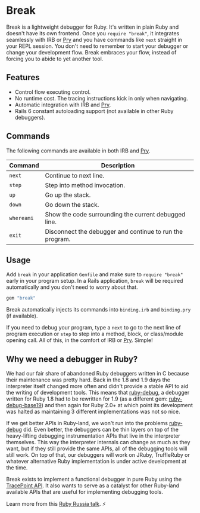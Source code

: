 # Break

Break is a lightweight debugger for Ruby. It's written in plain Ruby and
doesn't have its own frontend. Once you `require "break"`, it integrates
seamlessly with IRB or [Pry] and you have commands like `next` straight in your
REPL session. You don't need to remember to start your debugger or change your
development flow. Break embraces your flow, instead of forcing you to abide to
yet another tool.

## Features

- Control flow executing control.
- No runtime cost. The tracing instructions kick in only when navigating.
- Automatic integration with IRB and [Pry].
- Rails 6 constant autoloading support (not available in other Ruby debuggers).

## Commands

The following commands are available in both IRB and [Pry].

Command    | Description
---------- | -----------
`next`     | Continue to next line.
`step`     | Step into method invocation.
`up`       | Go up the stack.
`down`     | Go down the stack.
`whereami` | Show the code surrounding the current debugged line.
`exit`     | Disconnect the debugger and continue to run the program.

## Usage

Add `break` in your application `Gemfile` and make sure to `require "break"`
early in your program setup. In a Rails application, `break` will be required
automatically and you don't need to worry about that.

```ruby
gem "break"
```

Break automatically injects its commands into `binding.irb` and `binding.pry`
(if available).

If you need to debug your program, type a `next` to go to the next line of
program execution or `step` to step into a method, block, or class/module
opening call. All of this, in the comfort of IRB or [Pry]. Simple!

## Why we need a debugger in Ruby?

We had our fair share of abandoned Ruby debuggers written in C because their
maintenance was pretty hard. Back in the 1.8 and 1.9 days the interpreter
itself changed more often and didn't provide a stable API to aid the writing of
development tools. This means that [ruby-debug], a debugger written for Ruby
1.8 had to be rewritten for 1.9 (as a different gem: [ruby-debug-base19]) and
then again for Ruby 2.0+ at which point its development was halted as
maintaining 3 different implementations was not so nice.

If we get better APIs in Ruby-land, we won't run into the problems [ruby-debug]
did. Even better, the debuggers can be thin layers on top of the heavy-lifting
debugging instrumentation APIs that live in the interpreter themselves. This
way the interpreter internals can change as much as they want, but if they
still provide the same APIs, all of the debugging tools will still work. On top
of that, our debuggers will work on JRuby, TruffleRuby or whatever alternative
Ruby implementation is under active development at the time.

Break exists to implement a functional debugger in pure Ruby using the
[TracePoint API]. It also wants to serve as a catalyst for other Ruby-land
available APIs that are useful for implementing debugging tools.

Learn more from this [Ruby Russia talk]. ⚡️

[TracePoint API]: https://ruby-doc.org/core-2.6.2/TracePoint.html
[Pry]: https://github.com/pry/pry

[ruby-debug]: https://github.com/ruby-debug/ruby-debug
[ruby-debug-base19]: https://github.com/ruby-debug/ruby-debug-base19

[Ruby Russia talk]: https://www.youtube.com/watch?v=3QADeUVwJtA
